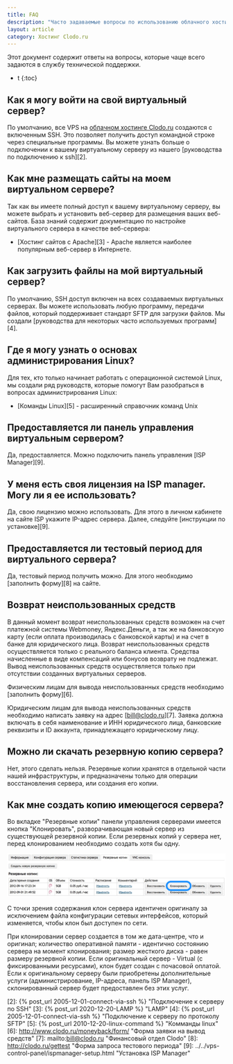 ```yaml
---
title: FAQ
description: "Часто задаваемые вопросы по использованию облачного хостинга Clodo.ru"
layout: article
category: Хостинг Clodo.ru
---
```


Этот документ содержит ответы на вопросы, которые чаще всего задаются в службу технической поддержки.


* t
{:toc}


## Как я могу войти на свой виртуальный сервер?

По умолчанию, все VPS на [облачном хостинге Clodo.ru][1] создаются с включенным SSH. Это позволяет получить доступ командной строке через специальные программы. Вы можете узнать больше о подключении к вашему виртуальному серверу из нашего [руководства по подключению к ssh][2].



## Как мне размещать сайты на моем виртуальном сервере?

Так как вы имеете полный доступ к вашему виртуальному серверу, вы можете выбрать и установить веб-сервер для размещения ваших веб-сайтов. База знаний содержит документацию по настройке виртуального сервера в качестве веб-сервера:

 - [Хостинг сайтов с Apache][3] - Apache является наиболее популярным веб-сервер в Интернете.



## Как загрузить файлы на мой виртуальный сервер?

По умолчанию, SSH доступ включен на всех создаваемых виртуальных серверах. Вы можете использовать любую программу, передачи файлов, который поддерживает стандарт SFTP для загрузки файлов. Мы создали [руководства для некоторых часто используемых программ][4].



## Где я могу узнать о основах администрирования Linux?

Для тех, кто только начинает работать с операционной системой Linux, мы создали ряд руководств, которые помогут Вам разобраться в вопросах администрирования Linux:

  - [Команды Linux][5] - расширенный cправочник команд Unix

## Предоставляется ли панель управления виртуальным сервером?

Да, предоставляется. Можно подключить панель управления [ISP Manager][9].

## У меня есть своя лицензия на ISP manager. Могу ли я ее использовать?

Да, свою лицензию можно использовать. Для этого в личном кабинете на сайте ISP укажите IP-адрес сервера. Далее, следуйте [инструкции по установке][9].

## Предоставляется ли тестовый период для виртуального сервера?

Да, тестовый период получить можно. Для этого необходимо [заполнить форму][8] на сайте.

## Возврат неиспользованных средств

В данный момент возврат неиспользованных средств возможен на счет платежной системы Webmoney, Яндекс.Деньги, а так же на банковскую карту (если оплата производилась с банковской карты) и на счет в банке для юридического лица. Возврат неиспользованных средств осуществляется только с реального баланса клиента. Средства начисленные в виде компенсаций или бонусов возврату не подлежат. Вывод неиспользованных средств осуществляется только при отсутствии созданных виртуальных серверов.

Физическим лицам для вывода неиспользованных средств необходимо [заполнить форму][6].

Юридическим лицам для вывода неиспользованных средств необходимо написать заявку на адрес [bill@clodo.ru][7]. Заявка должна включать в себя наименование и ИНН юридического лица, банковские реквизиты и ID аккаунта, принадлежащего юридическому лицу.

## Можно ли скачать резервную копию сервера?

Нет, этого сделать нельзя. Резервные копии хранятся в отдельной части нашей инфраструктуры, и предназначены только для операции восстановления сервера, или создания его копии.


## Как мне создать копию имеющегося сервера?

Во вкладке "Резервные копии" панели управления серверами имеется кнопка "Клонировать", разворачивающая новый сервер из существующей резервной копии. Если резервных копий у сервера нет, перед клонированием необходимо создать хотя бы одну.

![Клонирование сервера][iClone]

С точки зрения содержания клон сервера идентичен оригиналу за исключением файла конфигурации сетевых интерфейсов, который изменяется, чтобы клон был доступен по сети.

При клонировании сервер создается в том же дата-центре, что и оригинал; количество оперативной памяти - идентично состоянию сервера на момент клонирования; размер жесткого диска - равен размеру резервной копии. Если оригинальный сервер - Virtual (с фиксированными ресурсами), клон будет создан с почасовой оплатой. Если к оригинальному серверу были приобретены дополнительные услуги (администрирование, IP-адреса, панель ISP Manager), склонированный сервер будет предоставлен без этих услуг.



  [1]: http://clodo.ru "Облачный хостинг Clodo"
  [2]: {% post_url 2005-12-01-connect-via-ssh %} "Подключение к серверу по SSH"
  [3]: {% post_url 2020-12-20-LAMP %} "LAMP"
  [4]: {% post_url 2005-12-01-connect-via-ssh %} "Подключение к серверу по протоколу SFTP"
  [5]: {% post_url 2010-12-20-linux-command %} "Комманды linux"
  [6]: http://www.clodo.ru/moneyback/form/ "Форма заявки на вывод средств"
  [7]: mailto:bill@clodo.ru "Финансовый отдел Clodo"
  [8]: http://clodo.ru/gettest "Форма запроса тестового периода"
  [9]: ../../vps-control-panel/ispmanager-setup.html "Установка ISP Manager"

  [iClone]: /images/clodopanel/clone_server.png
